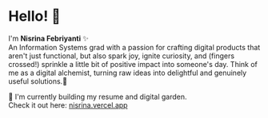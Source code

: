 # Hello! 👋  
I'm **Nisrina Febriyanti** ✨  
An Information Systems grad with a passion for crafting digital products that aren't just functional, but also spark joy, ignite curiosity, and (fingers crossed!) sprinkle a little bit of positive impact into someone's day. Think of me as a digital alchemist, turning raw ideas into delightful and genuinely useful solutions.🌙

🌱 I'm currently building my resume and digital garden.  
Check it out here: [nisrina.vercel.app](https://nisrina.vercel.app/)

<!--
**nisrinafri/nisrinafri** is a ✨ _special_ ✨ repository because its `README.md` (this file) appears on your GitHub profile.

Here are some ideas to get you started:

- 🔭 I’m currently working on ...
- 🌱 I’m currently learning ...
- 👯 I’m looking to collaborate on ...
- 🤔 I’m looking for help with ...
- 💬 Ask me about ...
- 📫 How to reach me: ...
- 😄 Pronouns: ...
- ⚡ Fun fact: ...
-->
